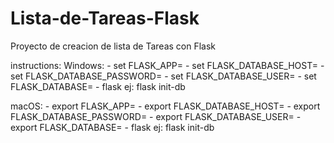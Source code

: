 # Lista-de-Tareas-Flask
Proyecto de creacion de lista de Tareas con Flask

instructions:
  Windows:
    - set FLASK_APP= <app name>
    - set FLASK_DATABASE_HOST= <host name>
    - set FLASK_DATABASE_PASSWORD= <password db>
    - set FLASK_DATABASE_USER= <username db>
    - set FLASK_DATABASE= <name of db>
    - flask <name of db variable> ej: flask init-db
  
  macOS:
    - export FLASK_APP= <app name>
    - export FLASK_DATABASE_HOST= <host name>
    - export FLASK_DATABASE_PASSWORD= <password db>
    - export FLASK_DATABASE_USER= <username db>
    - export FLASK_DATABASE= <name of db>
    - flask <name of db variable> ej: flask init-db

  

